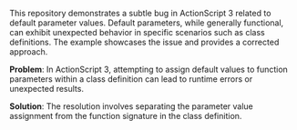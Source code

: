 This repository demonstrates a subtle bug in ActionScript 3 related to default parameter values.  Default parameters, while generally functional, can exhibit unexpected behavior in specific scenarios such as class definitions. The example showcases the issue and provides a corrected approach.

**Problem**: In ActionScript 3, attempting to assign default values to function parameters within a class definition can lead to runtime errors or unexpected results. 

**Solution**: The resolution involves separating the parameter value assignment from the function signature in the class definition.